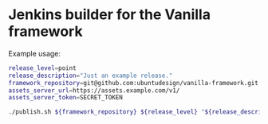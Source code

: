 # Jenkins builder for the Vanilla framework

Example usage:

``` bash
release_level=point
release_description="Just an example release."
framework_repository=git@github.com:ubuntudesign/vanilla-framework.git
assets_server_url=https://assets.example.com/v1/
assets_server_token=SECRET_TOKEN

./publish.sh ${framework_repository} ${release_level} "${release_description}" ${assets_server_url} ${assets_server_token}
```

